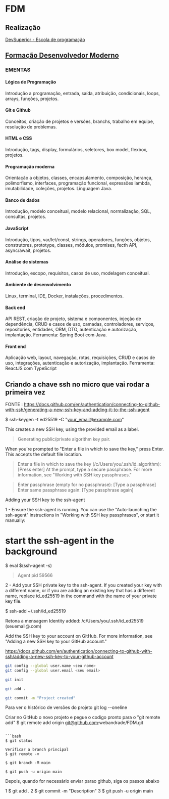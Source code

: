 # FDM

## Realização
[DevSuperior - Escola de programação](https://devsuperior.com.br)

## [Formação Desenvolvedor Moderno](https://learn.devsuperior.com)

### EMENTAS
#### Lógica de Programação 
  Introdução a programação, entrada, saída, atribuição, condicionais, loops, arrays, funções, projetos.
 
#### Git e Github
Conceitos, criação de projetos e versões, branchs, trabalho em equipe, resolução de problemas.

#### HTML e CSS
Introdução, tags, display, formulários, seletores, box model, flexbox, projetos.
#### Programação moderna
Orientação a objetos, classes, encapsulamento, composição, herança, polimorfismo, interfaces, 
programação funcional, expressões lambda, imutabilidade, coleções, projetos. Linguagem Java.
#### Banco de dados
Introdução, modelo conceitual, modelo relacional, normalização, SQL, consultas, projetos.
#### JavaScript
Introdução, tipos, var/let/const, strings, operadores, funções, objetos, construtores, prototype, 
classes, módulos, promises, fecth API, async/await, projetos.
#### Análise de sistemas
Introdução, escopo, requisitos, casos de uso, modelagem conceitual.
#### Ambiente de desenvolvimento
Linux, terminal, IDE, Docker, instalações, procedimentos.
#### Back end
API REST, criação de projeto, sistema e componentes, injeção de dependência, CRUD e casos de 
uso, camadas, controladores, serviços, repositories, entidades, ORM, DTO, autenticação e 
autorização, implantação. Ferramenta: Spring Boot com Java.
#### Front end
Aplicação web, layout, navegação, rotas, requisições, CRUD e casos de uso, integrações, 
autenticação e autorização, implantação. Ferramenta: ReactJS com TypeScript








## Criando a chave ssh no micro que vai rodar a primeira vez

FONTE : https://docs.github.com/en/authentication/connecting-to-github-with-ssh/generating-a-new-ssh-key-and-adding-it-to-the-ssh-agent

$ ssh-keygen -t ed25519 -C "your_email@example.com"

This creates a new SSH key, using the provided email as a label.
> Generating public/private algorithm key pair.

When you're prompted to "Enter a file in which to save the key," press Enter. This accepts the default file location.

> Enter a file in which to save the key (/c/Users/you/.ssh/id_algorithm):[Press enter]
At the prompt, type a secure passphrase. For more information, see "Working with SSH key passphrases."

> Enter passphrase (empty for no passphrase): [Type a passphrase]
> Enter same passphrase again: [Type passphrase again]

Adding your SSH key to the ssh-agent

1 - Ensure the ssh-agent is running. You can use the "Auto-launching the ssh-agent" instructions in "Working with SSH key passphrases", or start it manually:

# start the ssh-agent in the background
$ eval $(ssh-agent -s)
> Agent pid 59566

2 - Add your SSH private key to the ssh-agent. If you created your key with a different name, or if you are adding an existing key that has a different name, replace id_ed25519 in the command with the name of your private key file.

$ ssh-add ~/.ssh/id_ed25519

Retona a mensagem
Identity added: /c/Users/you/.ssh/id_ed25519 (seuemail@.com)

Add the SSH key to your account on GitHub. 
For more information, see "Adding a new SSH key to your GitHub account."

https://docs.github.com/en/authentication/connecting-to-github-with-ssh/adding-a-new-ssh-key-to-your-github-account



```bash
git config --global user.name <seu nome>
git config --global user.email <seu email>

git init

git add .

git commit -m "Project created"

```

Para ver o histórico de versões do projeto
git log --oneline

Criar no GitHub o novo projeto e pegue o codigo pronto para o "git remote add"
$ git remote add origin git@github.com:webandrade/FDM.git

```

```bash
$ git status

Verificar a branch principal
$ git remote -v

$ git branch -M main

$ git push -u origin main
```


Depois, quando for necessário enviar parao github, siga os passos abaixo

1 $ git add .
2 $ git commit -m "Description"
3 $ git push -u origin main
